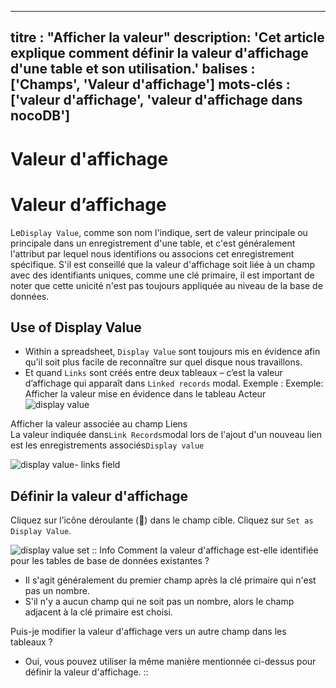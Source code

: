 ***
titre : "Afficher la valeur"
description: 'Cet article explique comment définir la valeur d'affichage d'une table et son utilisation.'
balises : \['Champs', 'Valeur d'affichage']
mots-clés : \['valeur d'affichage', 'valeur d'affichage dans nocoDB']
-------------------------------------------------------------------------------------------------------

# Valeur d'affichage
# Valeur d’affichage
Le`Display Value`, comme son nom l'indique, sert de valeur principale ou principale dans un enregistrement d'une table, et c'est généralement l'attribut par lequel nous identifions ou associons cet enregistrement spécifique. S'il est conseillé que la valeur d'affichage soit liée à un champ avec des identifiants uniques, comme une clé primaire, il est important de noter que cette unicité n'est pas toujours appliquée au niveau de la base de données.

## Use of Display Value

* Within a spreadsheet, `Display Value` sont toujours mis en évidence afin qu’il soit plus facile de reconnaître sur quel disque nous travaillons.
* Et quand `Links` sont créés entre deux tableaux – c’est la valeur d’affichage qui apparaît dans `Linked records` modal.
Exemple :
Exemple:
Afficher la valeur mise en évidence dans le tableau Acteur![display value](/img/v2/fields/display-value.png)

Afficher la valeur associée au champ Liens\
La valeur indiquée dans`Link Records`modal lors de l'ajout d'un nouveau lien est les enregistrements associés`Display value`

![display value- links field](/img/v2/fields/display-value-in-linked-record.png)

## Définir la valeur d'affichage

Cliquez sur l’icône déroulante (🔽) dans le champ cible. Cliquez sur `Set as Display Value`.

![display value set](/img/v2/fields/set-as-display-value.png)
:: Info
Comment la valeur d'affichage est-elle identifiée pour les tables de base de données existantes ?

* Il s'agit généralement du premier champ après la clé primaire qui n'est pas un nombre.
* S'il n'y a aucun champ qui ne soit pas un nombre, alors le champ adjacent à la clé primaire est choisi.

Puis-je modifier la valeur d'affichage vers un autre champ dans les tableaux ?

* Oui, vous pouvez utiliser la même manière mentionnée ci-dessus pour définir la valeur d'affichage.
::
  

